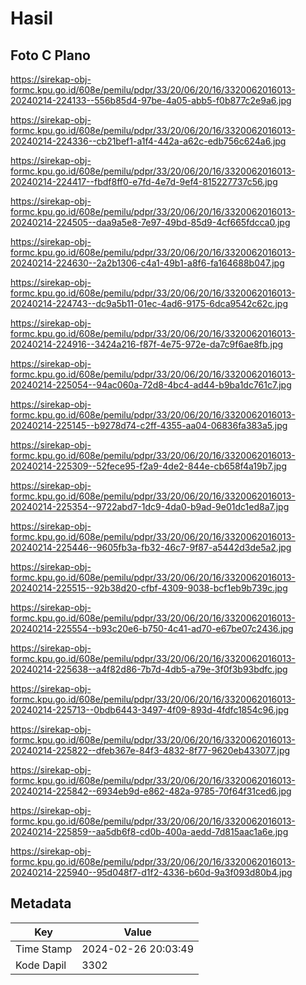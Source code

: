 # Hasil

## Foto C Plano

https://sirekap-obj-formc.kpu.go.id/608e/pemilu/pdpr/33/20/06/20/16/3320062016013-20240214-224133--556b85d4-97be-4a05-abb5-f0b877c2e9a6.jpg

https://sirekap-obj-formc.kpu.go.id/608e/pemilu/pdpr/33/20/06/20/16/3320062016013-20240214-224336--cb21bef1-a1f4-442a-a62c-edb756c624a6.jpg

https://sirekap-obj-formc.kpu.go.id/608e/pemilu/pdpr/33/20/06/20/16/3320062016013-20240214-224417--fbdf8ff0-e7fd-4e7d-9ef4-815227737c56.jpg

https://sirekap-obj-formc.kpu.go.id/608e/pemilu/pdpr/33/20/06/20/16/3320062016013-20240214-224505--daa9a5e8-7e97-49bd-85d9-4cf665fdcca0.jpg

https://sirekap-obj-formc.kpu.go.id/608e/pemilu/pdpr/33/20/06/20/16/3320062016013-20240214-224630--2a2b1306-c4a1-49b1-a8f6-fa164688b047.jpg

https://sirekap-obj-formc.kpu.go.id/608e/pemilu/pdpr/33/20/06/20/16/3320062016013-20240214-224743--dc9a5b11-01ec-4ad6-9175-6dca9542c62c.jpg

https://sirekap-obj-formc.kpu.go.id/608e/pemilu/pdpr/33/20/06/20/16/3320062016013-20240214-224916--3424a216-f87f-4e75-972e-da7c9f6ae8fb.jpg

https://sirekap-obj-formc.kpu.go.id/608e/pemilu/pdpr/33/20/06/20/16/3320062016013-20240214-225054--94ac060a-72d8-4bc4-ad44-b9ba1dc761c7.jpg

https://sirekap-obj-formc.kpu.go.id/608e/pemilu/pdpr/33/20/06/20/16/3320062016013-20240214-225145--b9278d74-c2ff-4355-aa04-06836fa383a5.jpg

https://sirekap-obj-formc.kpu.go.id/608e/pemilu/pdpr/33/20/06/20/16/3320062016013-20240214-225309--52fece95-f2a9-4de2-844e-cb658f4a19b7.jpg

https://sirekap-obj-formc.kpu.go.id/608e/pemilu/pdpr/33/20/06/20/16/3320062016013-20240214-225354--9722abd7-1dc9-4da0-b9ad-9e01dc1ed8a7.jpg

https://sirekap-obj-formc.kpu.go.id/608e/pemilu/pdpr/33/20/06/20/16/3320062016013-20240214-225446--9605fb3a-fb32-46c7-9f87-a5442d3de5a2.jpg

https://sirekap-obj-formc.kpu.go.id/608e/pemilu/pdpr/33/20/06/20/16/3320062016013-20240214-225515--92b38d20-cfbf-4309-9038-bcf1eb9b739c.jpg

https://sirekap-obj-formc.kpu.go.id/608e/pemilu/pdpr/33/20/06/20/16/3320062016013-20240214-225554--b93c20e6-b750-4c41-ad70-e67be07c2436.jpg

https://sirekap-obj-formc.kpu.go.id/608e/pemilu/pdpr/33/20/06/20/16/3320062016013-20240214-225638--a4f82d86-7b7d-4db5-a79e-3f0f3b93bdfc.jpg

https://sirekap-obj-formc.kpu.go.id/608e/pemilu/pdpr/33/20/06/20/16/3320062016013-20240214-225713--0bdb6443-3497-4f09-893d-4fdfc1854c96.jpg

https://sirekap-obj-formc.kpu.go.id/608e/pemilu/pdpr/33/20/06/20/16/3320062016013-20240214-225822--dfeb367e-84f3-4832-8f77-9620eb433077.jpg

https://sirekap-obj-formc.kpu.go.id/608e/pemilu/pdpr/33/20/06/20/16/3320062016013-20240214-225842--6934eb9d-e862-482a-9785-70f64f31ced6.jpg

https://sirekap-obj-formc.kpu.go.id/608e/pemilu/pdpr/33/20/06/20/16/3320062016013-20240214-225859--aa5db6f8-cd0b-400a-aedd-7d815aac1a6e.jpg

https://sirekap-obj-formc.kpu.go.id/608e/pemilu/pdpr/33/20/06/20/16/3320062016013-20240214-225940--95d048f7-d1f2-4336-b60d-9a3f093d80b4.jpg


## Metadata

| Key        | Value               |
| ---------- | ------------------- |
| Time Stamp | 2024-02-26 20:03:49 |
| Kode Dapil | 3302                |



